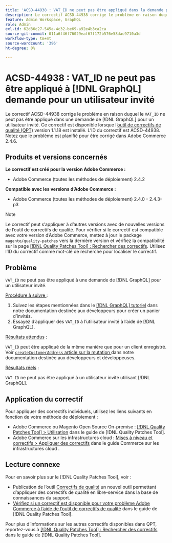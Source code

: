 ```yaml
---
title: 'ACSD-44938 : VAT_ID ne peut pas être appliqué dans la demande pour  [!DNL GraphQL]  utilisateur invité'
description: Le correctif ACSD-44938 corrige le problème en raison duquel « VAT_ID » ne peut pas être appliqué dans une demande  [!DNL GraphQL] ’un utilisateur invité. Ce correctif est disponible lorsque l’outil [Outil de correctifs de la qualité (QPT)](https://experienceleague.adobe.com/fr/docs/commerce-operations/tools/quality-patches-tool/quality-patches-tool-to-self-serve-quality-patches) 1.1.18 est installé. L’ID du correctif est ACSD-44938. Notez que le problème est planifié pour être corrigé dans Adobe Commerce 2.4.6.
feature: Admin Workspace, GraphQL
role: Admin
exl-id: 62d36c27-545a-4c32-be69-a92e4b3ca2ca
source-git-commit: 011a6f46f76029eaf67f172b576e58dac9710a3d
workflow-type: tm+mt
source-wordcount: '396'
ht-degree: 0%

---
```


# ACSD-44938 : VAT_ID ne peut pas être appliqué à [!DNL GraphQL] demande pour un utilisateur invité

Le correctif ACSD-44938 corrige le problème en raison duquel le `VAT_ID` ne peut pas être appliqué dans une demande de [!DNL GraphQL] pour un utilisateur invité. Ce correctif est disponible lorsque l’[outil de correctifs de qualité (QPT)](https://experienceleague.adobe.com/fr/docs/commerce-operations/tools/quality-patches-tool/quality-patches-tool-to-self-serve-quality-patches) version 1.1.18 est installé. L’ID du correctif est ACSD-44938. Notez que le problème est planifié pour être corrigé dans Adobe Commerce 2.4.6.

## Produits et versions concernés

**Le correctif est créé pour la version Adobe Commerce :**

* Adobe Commerce (toutes les méthodes de déploiement) 2.4.2

**Compatible avec les versions d’Adobe Commerce :**

* Adobe Commerce (toutes les méthodes de déploiement) 2.4.0 - 2.4.3-p3

>[!NOTE]
>
>Le correctif peut s’appliquer à d’autres versions avec de nouvelles versions de l’outil de correctifs de qualité. Pour vérifier si le correctif est compatible avec votre version d’Adobe Commerce, mettez à jour le package `magento/quality-patches` vers la dernière version et vérifiez la compatibilité sur la page [[!DNL Quality Patches Tool] : Rechercher des correctifs](https://experienceleague.adobe.com/fr/docs/commerce-operations/tools/quality-patches-tool/quality-patches-tool-to-self-serve-quality-patches). Utilisez l’ID du correctif comme mot-clé de recherche pour localiser le correctif.

## Problème

`VAT_ID` ne peut pas être appliqué à une demande de [!DNL GraphQL] pour un utilisateur invité.

<u>Procédure à suivre </u> :

1. Suivez les étapes mentionnées dans le [[!DNL GraphQL] tutoriel](https://developer.adobe.com/commerce/webapi/graphql/tutorials/checkout/) dans notre documentation destinée aux développeurs pour créer un panier d’invités.
1. Essayez d’appliquer des `VAT_ID` à l’utilisateur invité à l’aide de [!DNL GraphQL].

<u>Résultats attendus</u> :

`VAT_ID` peut être appliqué de la même manière que pour un client enregistré. Voir [`createCustomerAddress` article sur la mutation ](https://developer.adobe.com/commerce/webapi/graphql/schema/customer/mutations/create-address/) dans notre documentation destinée aux développeurs et développeuses.

<u>Résultats réels</u> :

`VAT_ID` ne peut pas être appliqué à un utilisateur invité utilisant [!DNL GraphQL].

## Application du correctif

Pour appliquer des correctifs individuels, utilisez les liens suivants en fonction de votre méthode de déploiement :

* Adobe Commerce ou Magento Open Source On-premise : [[!DNL Quality Patches Tool] > Utilisation](/help/tools/quality-patches-tool/usage.md) dans le guide de [!DNL Quality Patches Tool].
* Adobe Commerce sur les infrastructures cloud : [Mises à niveau et correctifs > Appliquer des correctifs](https://experienceleague.adobe.com/docs/commerce-cloud-service/user-guide/develop/upgrade/apply-patches.html?lang=fr) dans le guide Commerce sur les infrastructures cloud .

## Lecture connexe

Pour en savoir plus sur le [!DNL Quality Patches Tool], voir :

* Publication de l’outil [Correctifs de qualité](https://experienceleague.adobe.com/fr/docs/commerce-operations/tools/quality-patches-tool/quality-patches-tool-to-self-serve-quality-patches) un nouvel outil permettant d’appliquer des correctifs de qualité en libre-service dans la base de connaissances du support.
* [Vérifiez si un correctif est disponible pour votre problème Adobe Commerce à l’aide de l’outil de correctifs de qualité](/help/tools/quality-patches-tool/patches-available-in-qpt/check-patch-for-magento-issue-with-magento-quality-patches.md) dans le guide de [!DNL Quality Patches Tool].

Pour plus d’informations sur les autres correctifs disponibles dans QPT, reportez-vous à [[!DNL Quality Patches Tool] : Rechercher des correctifs](https://experienceleague.adobe.com/tools/commerce-quality-patches/index.html?lang=fr) dans le guide de [!DNL Quality Patches Tool].
